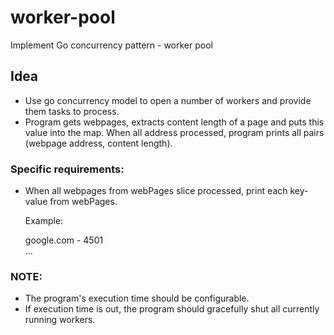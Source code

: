 # worker-pool
Implement Go concurrency pattern - worker pool


## Idea
- Use go concurrency model to open a number of workers and provide them tasks to process.
- Program gets webpages, extracts content length of a page and puts this value into the map.
When all address processed, program prints all pairs (webpage address, content length).

### Specific requirements:
- When all webpages from webPages slice processed, print each key-value from webPages.
    
    Example:

    
    google.com - 4501  
    ...

### NOTE:
- The program's execution time should be configurable.
- If execution time is out, the program should gracefully shut all currently running workers.